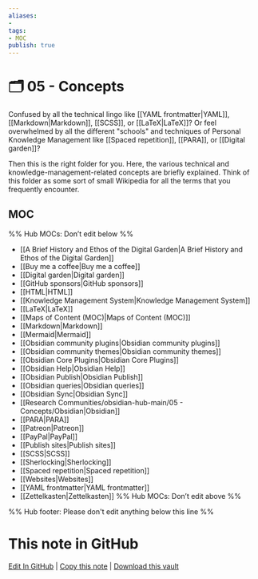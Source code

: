 ```yaml
---
aliases:
- 
tags:
- MOC
publish: true
---
```


# 🗂️ 05 - Concepts

Confused by all the technical lingo like [[YAML frontmatter|YAML]], [[Markdown|Markdown]], [[SCSS]], or [[LaTeX|LaTeX]]? Or feel overwhelmed by all the different "schools" and techniques of Personal Knowledge Management like [[Spaced repetition]], [[PARA]], or [[Digital garden]]?

Then this is the right folder for you. Here, the various technical and knowledge-management-related concepts are briefly explained. Think of this folder as some sort of small Wikipedia for all the terms that you frequently encounter.

## MOC

%% Hub MOCs: Don’t edit below  %%
-  [[A Brief History and Ethos of the Digital Garden|A Brief History and Ethos of the Digital Garden]]
-  [[Buy me a coffee|Buy me a coffee]]
-  [[Digital garden|Digital garden]]
-  [[GitHub sponsors|GitHub sponsors]]
-  [[HTML|HTML]]
-  [[Knowledge Management System|Knowledge Management System]]
-  [[LaTeX|LaTeX]]
-  [[Maps of Content (MOC)|Maps of Content (MOC)]]
-  [[Markdown|Markdown]]
-  [[Mermaid|Mermaid]]
-  [[Obsidian community plugins|Obsidian community plugins]]
-  [[Obsidian community themes|Obsidian community themes]]
-  [[Obsidian Core Plugins|Obsidian Core Plugins]]
-  [[Obsidian Help|Obsidian Help]]
-  [[Obsidian Publish|Obsidian Publish]]
-  [[Obsidian queries|Obsidian queries]]
-  [[Obsidian Sync|Obsidian Sync]]
-  [[Research Communities/obsidian-hub-main/05 - Concepts/Obsidian|Obsidian]]
-  [[PARA|PARA]]
-  [[Patreon|Patreon]]
-  [[PayPal|PayPal]]
-  [[Publish sites|Publish sites]]
-  [[SCSS|SCSS]]
-  [[Sherlocking|Sherlocking]]
-  [[Spaced repetition|Spaced repetition]]
-  [[Websites|Websites]]
-  [[YAML frontmatter|YAML frontmatter]]
-  [[Zettelkasten|Zettelkasten]]
%% Hub MOCs: Don’t edit above  %%

%% Hub footer: Please don't edit anything below this line %%

# This note in GitHub

<span class="git-footer">[Edit In GitHub](https://github.dev/obsidian-community/obsidian-hub/blob/main/05%20-%20Concepts/%F0%9F%97%82%EF%B8%8F%2005%20-%20Concepts.md "git-hub-edit-note") | [Copy this note](https://raw.githubusercontent.com/obsidian-community/obsidian-hub/main/05%20-%20Concepts/%F0%9F%97%82%EF%B8%8F%2005%20-%20Concepts.md "git-hub-copy-note") | [Download this vault](https://github.com/obsidian-community/obsidian-hub/archive/refs/heads/main.zip "git-hub-download-vault") </span>
